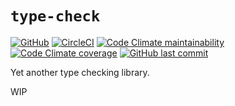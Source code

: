 # `type-check`

<p>
  <a href="./LICENSE">
  <img alt="GitHub" src="https://img.shields.io/github/license/acfatah/type-check?style=flat-square"></a>

  <a href="https://dl.circleci.com/status-badge/redirect/gh/acfatah/type-check/tree/main">
  <img alt="CircleCI" src="https://img.shields.io/circleci/build/github/acfatah/type-check?label=circleci&style=flat-square" target="_blank"></a>

  <a href="https://codeclimate.com/github/acfatah/type-check">
  <img alt="Code Climate maintainability" src="https://img.shields.io/codeclimate/maintainability/acfatah/type-check?style=flat-square" target="_blank"></a>

  <a href="https://codeclimate.com/github/acfatah/type-check">
  <img alt="Code Climate coverage" src="https://img.shields.io/codeclimate/coverage/acfatah/type-check?style=flat-square" target="_blank"></a>

  <a href="https://github.com/acfatah/type-check/commits/main">
  <img alt="GitHub last commit" src="https://img.shields.io/github/last-commit/acfatah/type-check?display_timestamp=committer&style=flat-square"></a>
</p>

Yet another type checking library.

WIP
